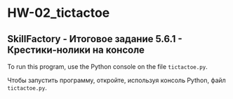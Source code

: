 # HW-02_tictactoe
## SkillFactory - Итоговое задание 5.6.1 - Крестики-нолики на консоле
To run this program, use the Python console on the file `tictactoe.py`.

Чтобы запустить программу, откройте, используя консоль Python, файл `tictactoe.py`.
